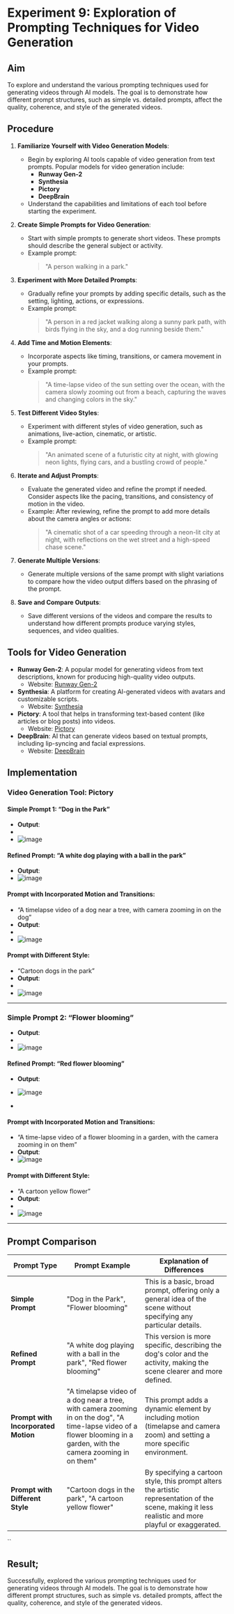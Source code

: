 


# Experiment 9: Exploration of Prompting Techniques for Video Generation

## Aim

To explore and understand the various prompting techniques used for generating videos through AI models. The goal is to demonstrate how different prompt structures, such as simple vs. detailed prompts, affect the quality, coherence, and style of the generated videos.

## Procedure

1. **Familiarize Yourself with Video Generation Models**:
   - Begin by exploring AI tools capable of video generation from text prompts. Popular models for video generation include:
     - **Runway Gen-2**
     - **Synthesia**
     - **Pictory**
     - **DeepBrain**
   - Understand the capabilities and limitations of each tool before starting the experiment.

2. **Create Simple Prompts for Video Generation**:
   - Start with simple prompts to generate short videos. These prompts should describe the general subject or activity.
   - Example prompt: 
     > "A person walking in a park."

3. **Experiment with More Detailed Prompts**:
   - Gradually refine your prompts by adding specific details, such as the setting, lighting, actions, or expressions.
   - Example prompt: 
     > "A person in a red jacket walking along a sunny park path, with birds flying in the sky, and a dog running beside them."

4. **Add Time and Motion Elements**:
   - Incorporate aspects like timing, transitions, or camera movement in your prompts.
   - Example prompt: 
     > "A time-lapse video of the sun setting over the ocean, with the camera slowly zooming out from a beach, capturing the waves and changing colors in the sky."

5. **Test Different Video Styles**:
   - Experiment with different styles of video generation, such as animations, live-action, cinematic, or artistic.
   - Example prompt: 
     > "An animated scene of a futuristic city at night, with glowing neon lights, flying cars, and a bustling crowd of people."

6. **Iterate and Adjust Prompts**:
   - Evaluate the generated video and refine the prompt if needed. Consider aspects like the pacing, transitions, and consistency of motion in the video.
   - Example: 
     After reviewing, refine the prompt to add more details about the camera angles or actions: 
     > "A cinematic shot of a car speeding through a neon-lit city at night, with reflections on the wet street and a high-speed chase scene."

7. **Generate Multiple Versions**:
   - Generate multiple versions of the same prompt with slight variations to compare how the video output differs based on the phrasing of the prompt.

8. **Save and Compare Outputs**:
   - Save different versions of the videos and compare the results to understand how different prompts produce varying styles, sequences, and video qualities.

## Tools for Video Generation

- **Runway Gen-2**: A popular model for generating videos from text descriptions, known for producing high-quality video outputs.
  - Website: [Runway Gen-2](https://www.runwayml.com/)
- **Synthesia**: A platform for creating AI-generated videos with avatars and customizable scripts.
  - Website: [Synthesia](https://www.synthesia.io/)
- **Pictory**: A tool that helps in transforming text-based content (like articles or blog posts) into videos.
  - Website: [Pictory](https://pictory.ai/)
- **DeepBrain**: AI that can generate videos based on textual prompts, including lip-syncing and facial expressions.
  - Website: [DeepBrain](https://www.deepbrain.io/)

## Implementation

### Video Generation Tool: Pictory

#### Simple Prompt 1: “Dog in the Park”
- **Output**:
- 
- ![image](https://github.com/user-attachments/assets/2c192fd3-a826-473e-8213-cf792e6cdfc8)

#### Refined Prompt: “A white dog playing with a ball in the park”
- **Output**:
- ![image](https://github.com/user-attachments/assets/55f9cd38-03db-47be-9f95-9ecf7a74e182)


#### Prompt with Incorporated Motion and Transitions: 
- “A timelapse video of a dog near a tree, with camera zooming in on the dog”
- **Output**:
- 
- ![image](https://github.com/user-attachments/assets/676e0713-f3ea-4816-aa99-6418d158e517)


#### Prompt with Different Style: 
- “Cartoon dogs in the park”
- **Output**:
- 
- ![image](https://github.com/user-attachments/assets/9023697d-d5b2-450b-9931-55479d7a02aa)

---

### Simple Prompt 2: “Flower blooming”
- **Output**:
- 
- ![image](https://github.com/user-attachments/assets/3ee6b056-9d0b-45c7-a01f-271b09c7b612)


#### Refined Prompt: “Red flower blooming”
- **Output**:
- ![image](https://github.com/user-attachments/assets/53851bcd-5613-4dfe-8a96-512aac189fee)

- 

#### Prompt with Incorporated Motion and Transitions: 
- “A time-lapse video of a flower blooming in a garden, with the camera zooming in on them”
- **Output**:
- ![image](https://github.com/user-attachments/assets/3ac532b5-3844-4d22-bba0-b8ef490f02c8)


#### Prompt with Different Style: 
- “A cartoon yellow flower”
- **Output**:
- 
- ![image](https://github.com/user-attachments/assets/fe27f980-b422-4566-8923-0b5f7dc5f598)


---

## Prompt Comparison

| **Prompt Type**            | **Prompt Example**                               | **Explanation of Differences**                                                                                              |
|-----------------------------|-------------------------------------------------|----------------------------------------------------------------------------------------------------------------------------|
| **Simple Prompt**           | "Dog in the Park", "Flower blooming"            | This is a basic, broad prompt, offering only a general idea of the scene without specifying any particular details.          |
| **Refined Prompt**          | "A white dog playing with a ball in the park", "Red flower blooming" | This version is more specific, describing the dog's color and the activity, making the scene clearer and more defined.       |
| **Prompt with Incorporated Motion** | "A timelapse video of a dog near a tree, with camera zooming in on the dog", "A time-lapse video of a flower blooming in a garden, with the camera zooming in on them" | This prompt adds a dynamic element by including motion (timelapse and camera zoom) and setting a more specific environment. |
| **Prompt with Different Style**    | "Cartoon dogs in the park", "A cartoon yellow flower" | By specifying a cartoon style, this prompt alters the artistic representation of the scene, making it less realistic and more playful or exaggerated. |
``

## Result;
Successfully, explored the various prompting techniques used for generating videos through AI models. The goal is to demonstrate how different prompt structures, such as simple vs. detailed prompts, affect the quality, coherence, and style of the generated videos.
